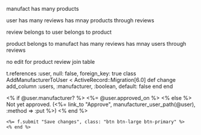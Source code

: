 manufact
has many products

user
has many reviews
has mnay products through reviews

review
belongs to user
belongs to product

product
belongs to manufact
has many reviews
has mnay users through reviews

no edit for product
review join table

t.references :user, null: false, foreign_key: true
class AddManufacturerToUser < ActiveRecord::Migration[6.0]
def change
add_column :users, :manufacturer, :boolean, default: false
end
end

<% if @user.manufacturer? %>
<%= @user.approved_on %>
<% else %>
Not yet approved. (<%= link_to "Approve", manufacturer_user_path(@user), :method => :put %>)
<% end %>

    <%= f.submit "Save changes", class: "btn btn-large btn-primary" %>
    <% end %>
